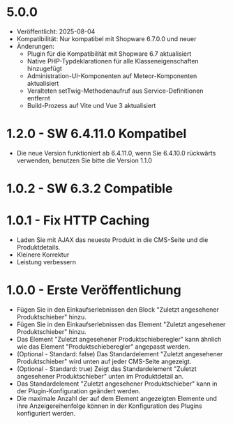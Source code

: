 # 5.0.0

* Veröffentlicht: 2025-08-04
* Kompatibilität: Nur kompatibel mit Shopware 6.7.0.0 und neuer
* Änderungen:
  - Plugin für die Kompatibilität mit Shopware 6.7 aktualisiert
  - Native PHP-Typdeklarationen für alle Klasseneigenschaften hinzugefügt
  - Administration-UI-Komponenten auf Meteor-Komponenten aktualisiert
  - Veralteten setTwig-Methodenaufruf aus Service-Definitionen entfernt
  - Build-Prozess auf Vite und Vue 3 aktualisiert

# 1.2.0 - SW 6.4.11.0 Kompatibel
- Die neue Version funktioniert ab 6.4.11.0, wenn Sie 6.4.10.0 rückwärts verwenden, benutzen Sie bitte die Version 1.1.0

# 1.0.2 - SW 6.3.2 Compatible

# 1.0.1 - Fix HTTP Caching
- Laden Sie mit AJAX das neueste Produkt in die CMS-Seite und die Produktdetails.
- Kleinere Korrektur
- Leistung verbessern

# 1.0.0 - Erste Veröffentlichung
- Fügen Sie in den Einkaufserlebnissen den Block "Zuletzt angesehener Produktschieber" hinzu.
- Fügen Sie in den Einkaufserlebnissen das Element "Zuletzt angesehener Produktschieber" hinzu.
- Das Element "Zuletzt angesehener Produktschieberegler" kann ähnlich wie das Element "Produktschieberegler" angepasst werden.
- (Optional - Standard: false) Das Standardelement "Zuletzt angesehener Produktschieber" wird unten auf jeder CMS-Seite angezeigt.
- (Optional - Standard: true) Zeigt das Standardelement "Zuletzt angesehener Produktschieber" unten im Produktdetail an.
- Das Standardelement "Zuletzt angesehener Produktschieber" kann in der Plugin-Konfiguration geändert werden.
- Die maximale Anzahl der auf dem Element angezeigten Elemente und ihre Anzeigereihenfolge können in der Konfiguration des Plugins konfiguriert werden.
